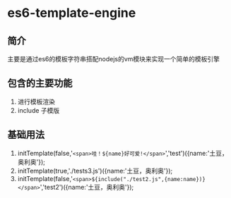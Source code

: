 # es6-template-engine
## 简介
主要是通过es6的模板字符串搭配nodejs的vm模块来实现一个简单的模板引擎

## 包含的主要功能
1. 进行模板渲染
2. include 子模版

## 基础用法
1. initTemplate(false,'`<span>哇！${name}好可爱!</span>`','test')({name:'土豆，奥利奥'});
2. initTemplate(true,'./tests3.js')({name:'土豆，奥利奥'});
3. initTemplate(false,'`<span>${include("./test2.js",{name:name})}</span>`','test2')({name:'土豆，奥利奥'});
